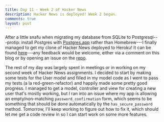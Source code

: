 ```yaml
---
title: Day 11 - Week 2 of Hacker News
description: Hacker News is deployed! Week 2 begun.
comments: true
layout: post
---
```

After a little snafu when migrating my database from SQLite to Postgresql---protip: install Postgres with [Postgres.app](http://postgresapp.com/) rather than Homebrew---I finally managed to get my clone of Hacker News deployed to Heroku! It can be found [here](http://haxx0r-news.herokuapp.com/)---any feedback would be welcome, either via a comment on this blog or by opening an issue on the [repo](https://github.com/andycandrea/hnews/issues?labels=&page=1&state=open).

The rest of my day was largely spent in meetings or in working on my second week of Hacker News assignments. I decided to start by making some tests for the User model and filled in my model code as I went to pass my tests (a la red-green-refactor) and happily made some pretty good progress. I managed to get a model, controller and view for creating a new user that's mostly working, but I ran into an issue where my app is allowing an empty/non-matching `password_confirmation` form, which seems to be something that should be done automatically by the `has_secure_password` method. Tomorrow, I'll keep working to figure out how to fix it, which should let me get a code review in so I can start work on some more features. 

